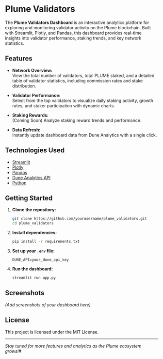 # Plume Validators

The **Plume Validators Dashboard** is an interactive analytics platform for exploring and monitoring validator activity on the Plume blockchain. Built with Streamlit, Plotly, and Pandas, this dashboard provides real-time insights into validator performance, staking trends, and key network statistics.

## Features

- **Network Overview:**  
  View the total number of validators, total PLUME staked, and a detailed table of validator statistics, including commission rates and stake distribution.

- **Validator Performance:**  
  Select from the top validators to visualize daily staking activity, growth rates, and staker participation with dynamic charts.

- **Staking Rewards:**  
  (Coming Soon) Analyze staking reward trends and performance.

- **Data Refresh:**  
  Instantly update dashboard data from Dune Analytics with a single click.

## Technologies Used

- [Streamlit](https://streamlit.io/)
- [Plotly](https://plotly.com/python/)
- [Pandas](https://pandas.pydata.org/)
- [Dune Analytics API](https://dune.com/)
- [Python](https://www.python.org/)

## Getting Started

1. **Clone the repository:**
   ```bash
   git clone https://github.com/yourusername/plume_validators.git
   cd plume_validators
   ```

2. **Install dependencies:**
   ```bash
   pip install -r requirements.txt
   ```

3. **Set up your `.env` file:**
   ```
   DUNE_API=your_dune_api_key
   ```

4. **Run the dashboard:**
   ```bash
   streamlit run app.py
   ```

## Screenshots

*(Add screenshots of your dashboard here)*

## License

This project is licensed under the MIT License.

---

*Stay tuned for more features and analytics as the Plume ecosystem grows!*#


 
 



